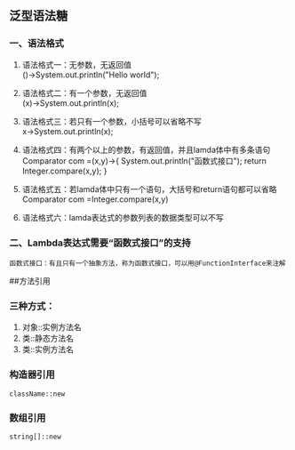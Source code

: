 ## 泛型语法糖  
### 一、语法格式

1. 语法格式一：无参数，无返回值  
         ()->System.out.println("Hello world");

2. 语法格式二：有一个参数，无返回值  
         (x)->System.out.println(x);

3. 语法格式三：若只有一个参数，小括号可以省略不写  
         x->System.out.println(x);

4. 语法格式四：有两个以上的参数，有返回值，并且lamda体中有多条语句
         Comparator<Integer>  com =(x,y)->{
             System.out.println("函数式接口");
             return Integer.compare(x,y);
         }

5. 语法格式五：若lamda体中只有一个语句，大括号和return语句都可以省略  
         Comparator<Integer> com =Integer.compare(x,y)

6. 语法格式六：lamda表达式的参数列表的数据类型可以不写  


### 二、Lambda表达式需要“函数式接口”的支持  
    函数式接口：有且只有一个抽象方法，称为函数式接口，可以用@FunctionInterface来注解


##方法引用  
### 三种方式：  
   1. 对象::实例方法名
   2. 类::静态方法名
   3. 类::实例方法名
    
### 构造器引用  
    className::new

### 数组引用  
    string[]::new

